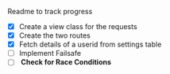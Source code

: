 Readme to track progress
- [x] Create a view class for the requests
- [x] Create the two routes
- [x] Fetch details of a userid from settings table
- [ ] Implement Failsafe
- [ ] <b> Check for Race Conditions </b>
